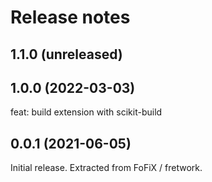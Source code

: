 # Release notes

## 1.1.0 (unreleased)

## 1.0.0 (2022-03-03)

feat: build extension with scikit-build

## 0.0.1 (2021-06-05)

Initial release. Extracted from FoFiX / fretwork.
